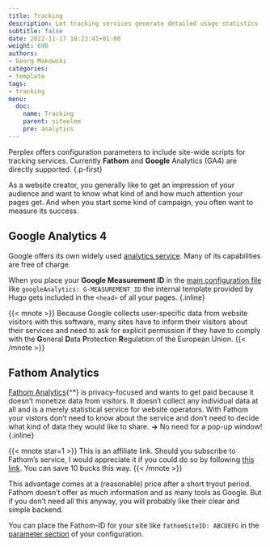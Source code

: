 ```yaml
---
title: Tracking
description: Let tracking services generate detailed usage statistics
subtitle: false
date: 2022-11-17 10:23:41+01:00
weight: 690
authors:
- Georg Makowski
categories:
- template
tags:
- tracking
menu:
  doc:
    name: Tracking
    parent: siteelem
    pre: analytics
---
```


Perplex offers configuration parameters to include site-wide scripts for tracking services. Currently **Fathom** and **Google** Analytics (GA4) are directly supported.
{.p-first} <!--more-->

As a website creator, you generally like to get an impression of your audience and want to know what kind of and how much attention your pages get. And when you start some kind of campaign, you often want to measure its success.

## Google Analytics 4

Google offers its own widely used [analytics service](https://analytics.google.com). Many of its capabilities are free of charge.

When you place your **Google Measurement ID** in the [main configuration file][gparam] like `googleAnalytics: G-MEASUREMENT_ID` the internal template provided by Hugo gets included in the `<head>` of all your pages.
{.inline}

{{< mnote >}}
Because Google collects user-specific data from website visitors with this software, many sites have to inform their visitors about their services and need to ask for explicit permission if they have to comply with the **G**eneral **D**ata **P**rotection **R**egulation of the European Union.
{{< /mnote >}}

## Fathom Analytics

[Fathom Analytics][fathomref]{^\*} is privacy-focused and wants to get paid because it doesn’t monetize data from visitors. It doesn’t collect any individual data at all and is a merely statistical service for website operators. With Fathom your vistors don’t need to know about the service and don’t need to decide what kind of data they would like to share. **&rightarrow;** No need for a pop-up window!
{.inline}

{{< mnote star=1 >}}
This is an affiliate link. Should you subscribe to Fathom’s service, I would appreciate it if you could do so by following [this link](https://usefathom.com/ref/CENRRH). You can save 10 bucks this way.
{{< /mnote >}}

This advantage comes at a (reasonable) price after a short tryout period. Fathom doesn’t offer as much information and as many tools as Google. But if you don’t need all this anyway, you will probably like their clear and simple backend.

You can place the Fathom-ID for your site like `fathomSiteID: ABCDEFG` in the [parameter section][fid] of your configuration.

[gparam]: /doc/appendix/config/hugoyaml#19
[fathomref]: https://usefathom.com/ref/CENRRH
[fid]: /doc/appendix/config/paramsyaml#18
